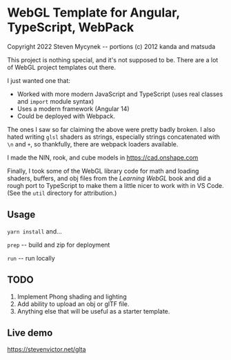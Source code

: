 # WebGL Template for Angular, TypeScript, WebPack

Copyright 2022 Steven Mycynek -- portions (c) 2012 kanda and matsuda

This project is nothing special, and it's not supposed to be.  There are a lot of WebGL project templates out there.

I just wanted one that:

* Worked with more modern JavaScript and TypeScript (uses real classes 
and `import` module syntax)
* Uses a modern framework (Angular 14)
* Could be deployed with Webpack.

The ones I saw so far claiming the above were pretty badly broken.  I also hated
writing `glsl` shaders as strings, especially strings concatenated with `\n` and `+`,
so thankfully, there are webpack loaders available.

I made the NIN, rook, and cube models in https://cad.onshape.com

Finally, I took some of the WebGL library code for math and loading shaders, buffers, and obj files 
from the *Learning WebGL* book and did a rough port to TypeScript to make them a little nicer to work with in VS Code.
(See the `util` directory for attribution.)


## Usage
`yarn install` and...

`prep` -- build and zip for deployment

`run` -- run locally

## TODO
1.  Implement Phong shading and lighting
2.  Add ability to upload an obj or glTF file.
3.  Anything else that will be useful as a starter template.

## Live demo
https://stevenvictor.net/glta
